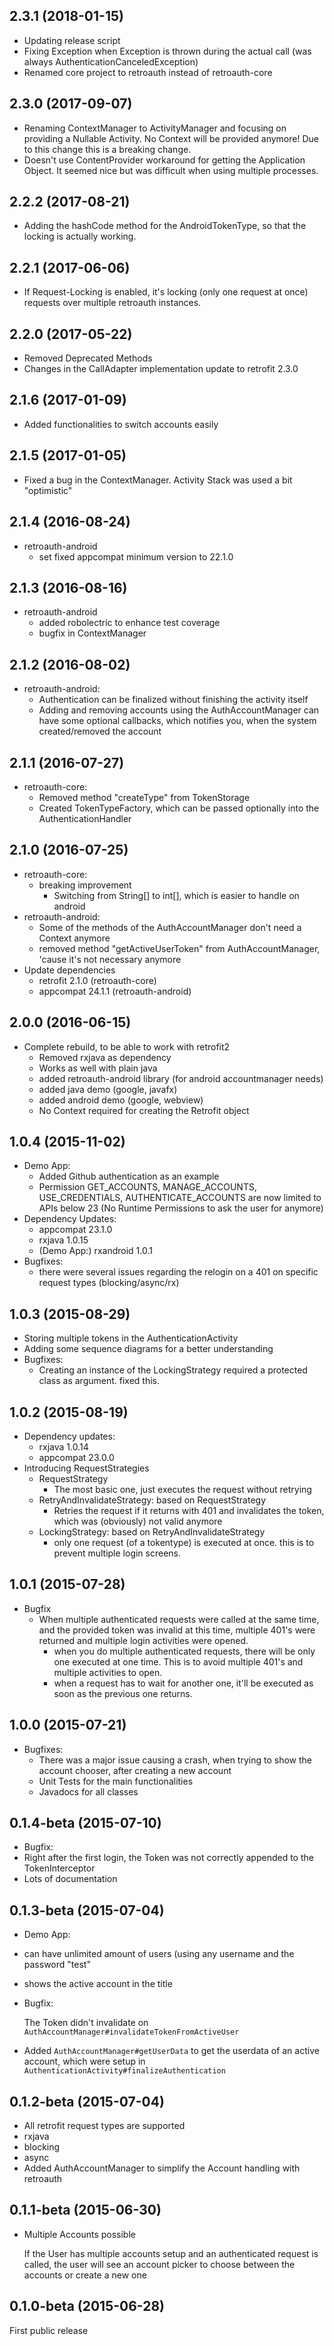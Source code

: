 ## 2.3.1 (2018-01-15)
* Updating release script
* Fixing Exception when Exception is thrown during the actual call (was always AuthenticationCanceledException)
* Renamed core project to retroauth instead of retroauth-core

## 2.3.0 (2017-09-07)
* Renaming ContextManager to ActivityManager and focusing on providing a Nullable Activity. No Context will be provided anymore! Due to this change this is a breaking change.
* Doesn't use ContentProvider workaround for getting the Application Object. It seemed nice but was difficult when using multiple processes.

## 2.2.2 (2017-08-21)
* Adding the hashCode method for the AndroidTokenType, so that the locking is actually working.

## 2.2.1 (2017-06-06)
* If Request-Locking is enabled, it's locking (only one request at once) requests over multiple retroauth instances.

## 2.2.0 (2017-05-22)
* Removed Deprecated Methods
* Changes in the CallAdapter implementation update to retrofit 2.3.0

## 2.1.6 (2017-01-09)
* Added functionalities to switch accounts easily

## 2.1.5 (2017-01-05)
* Fixed a bug in the ContextManager. Activity Stack was used a bit "optimistic"

## 2.1.4 (2016-08-24)
* retroauth-android
  * set fixed appcompat minimum version to 22.1.0

## 2.1.3 (2016-08-16)
* retroauth-android
  * added robolectric to enhance test coverage
  * bugfix in ContextManager 

## 2.1.2 (2016-08-02)
* retroauth-android:
  * Authentication can be finalized without finishing the activity itself
  * Adding and removing accounts using the AuthAccountManager can have some optional callbacks, which notifies you, when the system created/removed the account

## 2.1.1 (2016-07-27)
* retroauth-core:
  * Removed method "createType" from TokenStorage
  * Created TokenTypeFactory, which can be passed optionally into the AuthenticationHandler

## 2.1.0 (2016-07-25)
* retroauth-core:
  * breaking improvement
    * Switching from String[] to int[], which is easier to handle on android
* retroauth-android:
  * Some of the methods of the AuthAccountManager don't need a Context anymore
  * removed method "getActiveUserToken" from AuthAccountManager, 'cause it's not necessary anymore
* Update dependencies
  * retrofit 2.1.0 (retroauth-core)
  * appcompat 24.1.1 (retroauth-android)

## 2.0.0 (2016-06-15)

* Complete rebuild, to be able to work with retrofit2
  * Removed rxjava as dependency
  * Works as well with plain java
  * added retroauth-android library (for android accountmanager needs)
  * added java demo (google, javafx)
  * added android demo (google, webview)
  * No Context required for creating the Retrofit object


## 1.0.4 (2015-11-02)

* Demo App:
  * Added Github authentication as an example
  * Permission GET_ACCOUNTS, MANAGE_ACCOUNTS, USE_CREDENTIALS, AUTHENTICATE_ACCOUNTS are now limited to APIs below 23 (No Runtime Permissions to ask the user for anymore)
* Dependency Updates:
  * appcompat 23.1.0
  * rxjava 1.0.15
  * (Demo App:) rxandroid 1.0.1
* Bugfixes:
  * there were several issues regarding the relogin on a 401 on specific request types (blocking/async/rx)


## 1.0.3 (2015-08-29)

* Storing multiple tokens in the AuthenticationActivity
* Adding some sequence diagrams for a better understanding
* Bugfixes:
  * Creating an instance of the LockingStrategy required a protected class as argument. fixed this.

## 1.0.2 (2015-08-19)

* Dependency updates:
  * rxjava 1.0.14
  * appcompat 23.0.0
* Introducing RequestStrategies
  * RequestStrategy
    * The most basic one, just executes the request without retrying
  * RetryAndInvalidateStrategy: based on RequestStrategy
    * Retries the request if it returns with 401 and invalidates the token, which was (obviously) not valid anymore
  * LockingStrategy: based on RetryAndInvalidateStrategy
    * only one request (of a tokentype) is executed at once. this is to prevent multiple login screens.

## 1.0.1 (2015-07-28)

* Bugfix
  * When multiple authenticated requests were called at the same time, and the provided token was invalid at this time, multiple 401's were returned and multiple login activities were opened.
    * when you do multiple authenticated requests, there will be only one executed at one time. This is to avoid multiple 401's and multiple activities to open.
    * when a request has to wait for another one, it'll be executed as soon as the previous one returns.

## 1.0.0 (2015-07-21)

* Bugfixes:
  * There was a major issue causing a crash, when trying to show the account chooser, after creating a new account
  * Unit Tests for the main functionalities
  * Javadocs for all classes

## 0.1.4-beta (2015-07-10)

* Bugfix:
 * Right after the first login, the Token was not correctly appended to the TokenInterceptor
* Lots of documentation

## 0.1.3-beta (2015-07-04)

* Demo App:
 * can have unlimited amount of users (using any username and the password "test"
 * shows the active account in the title

* Bugfix:

    The Token didn't invalidate on `AuthAccountManager#invalidateTokenFromActiveUser`
* Added `AuthAccountManager#getUserData` to get the userdata of an active account, which were setup in `AuthenticationActivity#finalizeAuthentication`

## 0.1.2-beta (2015-07-04)

 * All retrofit request types are supported
  * rxjava
  * blocking
  * async
 * Added AuthAccountManager to simplify the Account handling with retroauth

## 0.1.1-beta (2015-06-30)

  * Multiple Accounts possible

    If the User has multiple accounts setup and an authenticated request is called, the user
    will see an account picker to choose between the accounts or create a new one

## 0.1.0-beta (2015-06-28)

First public release
